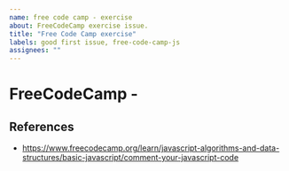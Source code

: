 ```yaml
---
name: free code camp - exercise 
about: FreeCodeCamp exercise issue.
title: "Free Code Camp exercise"
labels: good first issue, free-code-camp-js
assignees: ""
---
```


# FreeCodeCamp - 


## References
* https://www.freecodecamp.org/learn/javascript-algorithms-and-data-structures/basic-javascript/comment-your-javascript-code

